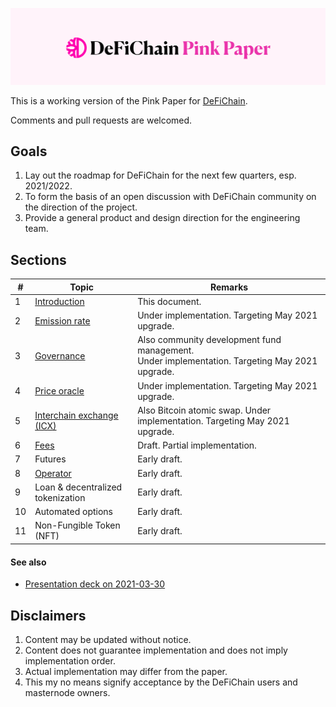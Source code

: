 ![DeFiChain Pink Paper](files/pinkpaper-banner.svg)

This is a working version of the Pink Paper for [DeFiChain](https://defichain.com).

Comments and pull requests are welcomed.

## Goals

1. Lay out the roadmap for DeFiChain for the next few quarters, esp. 2021/2022.
1. To form the basis of an open discussion with DeFiChain community on the direction of the project.
1. Provide a general product and design direction for the engineering team.

## Sections

| #    | Topic    | Remarks |
| ------------- | ------------- | ------------- |
| 1 | [Introduction](README.md) | This document.  |
| 2 | [Emission rate](/emission) | Under implementation. Targeting May 2021 upgrade. |
| 3 | [Governance](/governance) | Also community development fund management. <br> Under implementation. Targeting May 2021 upgrade. |
| 4 | [Price oracle](/price-oracle) | Under implementation. Targeting May 2021 upgrade. |
| 5 | [Interchain exchange (ICX)](/interchain-exchange) |  Also Bitcoin atomic swap. Under implementation. Targeting May 2021 upgrade. |
| 6 | [Fees](/fees) | Draft. Partial implementation. |
| 7 | Futures | Early draft. |
| 8 | [Operator](/operator) | Early draft. |
| 9 | Loan & decentralized tokenization | Early draft. |
| 10 | Automated options  | Early draft. |
| 11 | Non-Fungible Token (NFT)  | Early draft. |

#### See also

- [Presentation deck on 2021-03-30](</files/2021-03-30 DeFiChain PinkPaper Overview.pdf>)

## Disclaimers

1. Content may be updated without notice.
1. Content does not guarantee implementation and does not imply implementation order.
1. Actual implementation may differ from the paper.
1. This my no means signify acceptance by the DeFiChain users and masternode owners.
